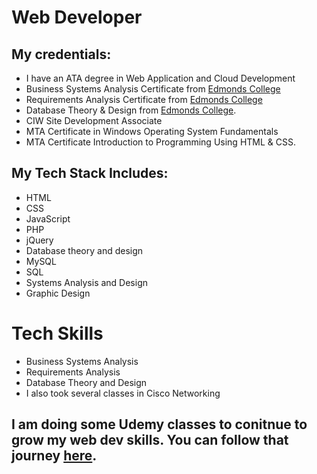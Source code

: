 # Web Developer #
## My credentials: ##
* I have an ATA degree in Web Application and Cloud Development 
* Business Systems Analysis Certificate from [Edmonds College](https://www.Edmonds.edu)
* Requirements Analysis Certificate from [Edmonds College](https://www.Edmonds.edu) 
* Database Theory & Design from [Edmonds College](https://www.Edmonds.edu).
* CIW Site Development Associate
* MTA Certificate in Windows Operating System Fundamentals 
* MTA Certificate Introduction to Programming Using HTML & CSS. 

## My Tech Stack Includes: ##

* HTML
* CSS
* JavaScript
* PHP
* jQuery
* Database theory and design
* MySQL
* SQL
* Systems Analysis and Design
* Graphic Design

# Tech Skills #
* Business Systems Analysis
* Requirements Analysis
* Database Theory and Design
* I also took several classes in Cisco Networking

## I am doing some Udemy classes to conitnue to grow my web dev skills. You can follow that journey <a href="https://carlsetzer.github.io/" target="_blank">here</a>. ##



